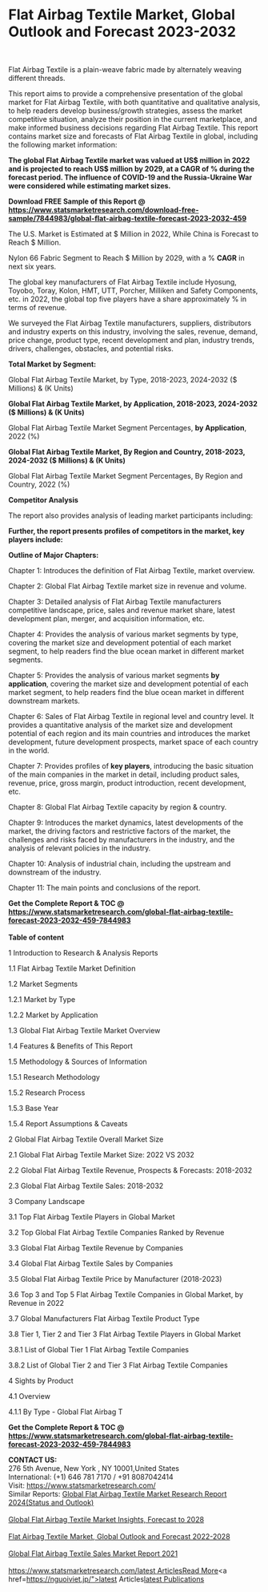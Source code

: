 <h1>Flat Airbag Textile Market, Global Outlook and Forecast 2023-2032</h1><br/><p>Flat Airbag Textile is a plain-weave fabric made by alternately weaving different threads.</p><p>This report aims to provide a comprehensive presentation of the global market for Flat Airbag Textile, with both quantitative and qualitative analysis, to help readers develop business/growth strategies, assess the market competitive situation, analyze their position in the current marketplace, and make informed business decisions regarding Flat Airbag Textile. This report contains market size and forecasts of Flat Airbag Textile in global, including the following market information:</p><p><strong>The global Flat Airbag Textile market was valued at US$ million in 2022 and is projected to reach US$ million by 2029, at a <strong>CAGR</strong> of % during the forecast period. The influence of COVID-19 and the Russia-Ukraine War were considered while estimating market sizes.</strong></p><p><strong>Download FREE Sample of this Report @ <a href="https://www.statsmarketresearch.com/download-free-sample/7844983/global-flat-airbag-textile-forecast-2023-2032-459">https://www.statsmarketresearch.com/download-free-sample/7844983/global-flat-airbag-textile-forecast-2023-2032-459</a></strong></p><p>The U.S. Market is Estimated at $ Million in 2022, While China is Forecast to Reach $ Million.</p><p>Nylon 66 Fabric Segment to Reach $ Million by 2029, with a % <strong>CAGR</strong> in next six years.</p><p>The global key manufacturers of Flat Airbag Textile include Hyosung, Toyobo, Toray, Kolon, HMT, UTT, Porcher, Milliken and Safety Components, etc. in 2022, the global top five players have a share approximately % in terms of revenue.</p><p>We surveyed the Flat Airbag Textile manufacturers, suppliers, distributors and industry experts on this industry, involving the sales, revenue, demand, price change, product type, recent development and plan, industry trends, drivers, challenges, obstacles, and potential risks.</p><p><strong>Total Market by Segment:</strong></p><p>Global Flat Airbag Textile Market, by Type, 2018-2023, 2024-2032 ($ Millions) & (K Units)</p><p><strong>Global Flat Airbag Textile Market, <strong>by Application</strong>, 2018-2023, 2024-2032 ($ Millions) & (K Units)</strong></p><p>Global Flat Airbag Textile Market Segment Percentages, <strong>by Application</strong>, 2022 (%)</p><p><strong>Global Flat Airbag Textile Market, By Region and Country, 2018-2023, 2024-2032 ($ Millions) & (K Units)</strong></p><p>Global Flat Airbag Textile Market Segment Percentages, By Region and Country, 2022 (%)</p><p><strong>Competitor Analysis</strong></p><p>The report also provides analysis of leading market participants including:</p><p><strong>Further, the report presents profiles of competitors in the market, <strong>key players</strong> include:</strong></p><p><strong>Outline of Major Chapters:</strong></p><p>Chapter 1: Introduces the definition of Flat Airbag Textile, market overview.</p><p>Chapter 2: Global Flat Airbag Textile market size in revenue and volume.</p><p>Chapter 3: Detailed analysis of Flat Airbag Textile manufacturers competitive landscape, price, sales and revenue market share, latest development plan, merger, and acquisition information, etc.</p><p>Chapter 4: Provides the analysis of various market segments by type, covering the market size and development potential of each market segment, to help readers find the blue ocean market in different market segments.</p><p>Chapter 5: Provides the analysis of various market segments <strong>by application</strong>, covering the market size and development potential of each market segment, to help readers find the blue ocean market in different downstream markets.</p><p>Chapter 6: Sales of Flat Airbag Textile in regional level and country level. It provides a quantitative analysis of the market size and development potential of each region and its main countries and introduces the market development, future development prospects, market space of each country in the world.</p><p>Chapter 7: Provides profiles of <strong>key players</strong>, introducing the basic situation of the main companies in the market in detail, including product sales, revenue, price, gross margin, product introduction, recent development, etc.</p><p>Chapter 8: Global Flat Airbag Textile capacity by region & country.</p><p>Chapter 9: Introduces the market dynamics, latest developments of the market, the driving factors and restrictive factors of the market, the challenges and risks faced by manufacturers in the industry, and the analysis of relevant policies in the industry.</p><p>Chapter 10: Analysis of industrial chain, including the upstream and downstream of the industry.</p><p>Chapter 11: The main points and conclusions of the report.</p><div><b>Get the Complete Report & TOC @ <a href="https://www.statsmarketresearch.com/global-flat-airbag-textile-forecast-2023-2032-459-7844983">https://www.statsmarketresearch.com/global-flat-airbag-textile-forecast-2023-2032-459-7844983</a></b></div><br><b>Table of content</b><p>1 Introduction to Research & Analysis Reports<br />
 
  1.1 Flat Airbag Textile Market Definition<br />
 
  1.2 Market Segments<br />
 
  1.2.1 Market by Type<br />
 
  1.2.2 Market by Application<br />
 
  1.3 Global Flat Airbag Textile Market Overview<br />
 
  1.4 Features & Benefits of This Report<br />
 
  1.5 Methodology & Sources of Information<br />
 
  1.5.1 Research Methodology<br />
 
  1.5.2 Research Process<br />
 
  1.5.3 Base Year<br />
 
  1.5.4 Report Assumptions & Caveats<br />
 
 2 Global Flat Airbag Textile Overall Market Size<br />
 
  2.1 Global Flat Airbag Textile Market Size: 2022 VS 2032<br />
 
  2.2 Global Flat Airbag Textile Revenue, Prospects & Forecasts: 2018-2032<br />
 
  2.3 Global Flat Airbag Textile Sales: 2018-2032<br />
 
 3 Company Landscape<br />
 
  3.1 Top Flat Airbag Textile Players in Global Market<br />
 
  3.2 Top Global Flat Airbag Textile Companies Ranked by Revenue<br />
 
  3.3 Global Flat Airbag Textile Revenue by Companies<br />
 
  3.4 Global Flat Airbag Textile Sales by Companies<br />
 
  3.5 Global Flat Airbag Textile Price by Manufacturer (2018-2023)<br />
 
  3.6 Top 3 and Top 5 Flat Airbag Textile Companies in Global Market, by Revenue in 2022<br />
 
  3.7 Global Manufacturers Flat Airbag Textile Product Type<br />
 
  3.8 Tier 1, Tier 2 and Tier 3 Flat Airbag Textile Players in Global Market<br />
 
  3.8.1 List of Global Tier 1 Flat Airbag Textile Companies<br />
 
  3.8.2 List of Global Tier 2 and Tier 3 Flat Airbag Textile Companies<br />
 
 4 Sights by Product<br />
 
  4.1 Overview<br />
 
  4.1.1 By Type - Global Flat Airbag T<br><div><b>Get the Complete Report & TOC @ <a href="https://www.statsmarketresearch.com/global-flat-airbag-textile-forecast-2023-2032-459-7844983">https://www.statsmarketresearch.com/global-flat-airbag-textile-forecast-2023-2032-459-7844983</a></b></div></p> <b>CONTACT US:</b><br>276 5th Avenue, New York , NY 10001,United States<br>International: (+1) 646 781 7170 / +91 8087042414<br>Visit: <a href="https://www.statsmarketresearch.com/">https://www.statsmarketresearch.com/</a><br>Similar Reports: <a href="https://www.statsmarketresearch.com/global-flat-airbag-textile-forecast-2023-2032-459-7844983">Global Flat Airbag Textile Market Research Report 2024(Status and Outlook)</a><br/><br/><a href="https://www.statsmarketresearch.com/global-flat-airbag-textile-forecast-2023-2032-459-7844983">Global Flat Airbag Textile Market Insights, Forecast to 2028</a><br/><br/><a href="https://www.statsmarketresearch.com/global-flat-airbag-textile-forecast-2023-2032-459-7844983">Flat Airbag Textile Market, Global Outlook and Forecast 2022-2028</a><br/><br/><a href="https://www.statsmarketresearch.com/global-flat-airbag-textile-forecast-2023-2032-459-7844983">Global Flat Airbag Textile Sales Market Report 2021</a><br/><br/><a href="https://gyeongbokgung.com">https://www.statsmarketresearch.com/</a><a href="https://hallyeomaritime.com">latest Articles</a><a href="https://jingwansa.com">Read More</a><a href=https://nguoiviet.jp/">latest Articles</a><a href="https://www.intelmarketresearch.com/">latest Publications</a>